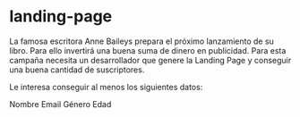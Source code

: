 # landing-page

La famosa escritora Anne Baileys prepara el próximo lanzamiento de su libro. Para ello invertirá una buena suma de dinero en publicidad. Para esta campaña necesita un desarrollador que genere la Landing Page y conseguir una buena cantidad de suscriptores.

Le interesa conseguir al menos los siguientes datos:

Nombre
Email
Género
Edad
